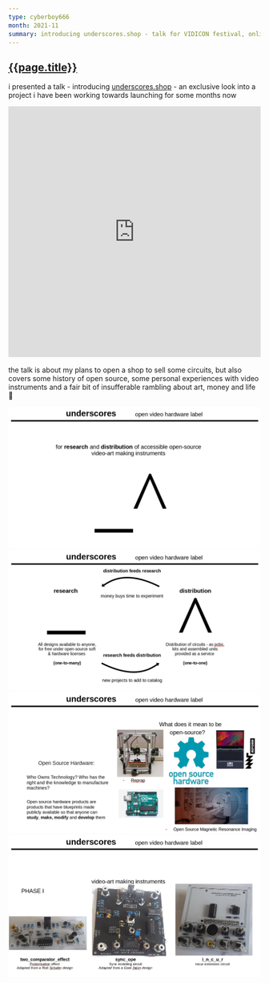 ```yaml
---
type: cyberboy666
month: 2021-11
summary: introducing underscores.shop - talk for VIDICON festival, online
---
```


## [ {{page.title}} ]({{page.url}})

i presented a talk - introducing [underscores.shop](https://underscores.shop) - an exclusive look into a project i have been working towards launching for some months now

<iframe width="100%" height="500" src="https://www.youtube.com/embed/gHakTFG7boY" title="YouTube video player" frameborder="0" allow="accelerometer; autoplay; clipboard-write; encrypted-media; gyroscope; picture-in-picture" allowfullscreen></iframe>

the talk is about my plans to open a shop to sell some circuits, but also covers some history of open source, some personal experiences with video instruments and a fair bit of insufferable rambling about art, money and life 🙊


![image](/images/cyberboy666/underscores.shop_talk4.png)
![image](/images/cyberboy666/underscores.shop_talk3.png)
![image](/images/cyberboy666/underscores.shop_talk2.png)
![image](/images/cyberboy666/underscores.shop_talk1.png)


